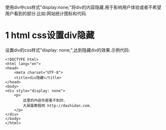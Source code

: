 <div class="jumbotron">
<p>使用div中css样式"display:none;"将div的内容隐藏.用于影响用户体验或者不希望用户看到的部分.比如:网站统计图标和代码.</p>
</div>

1 html css设置div隐藏
===

设置div的css样式"display: none;",达到隐藏div的效果.示例代码:

```
<!DOCTYPE html>
<html lang="en">
<head>
    <meta charset="UTF-8">
    <title>div隐藏</title>
</head>
<body>
<div style="display: none">
    <p>
        这里的内容你是看不到的.
        大屎蛋教程网 http://dashidan.com.
    </p>
</div>
</body>
</html>
```